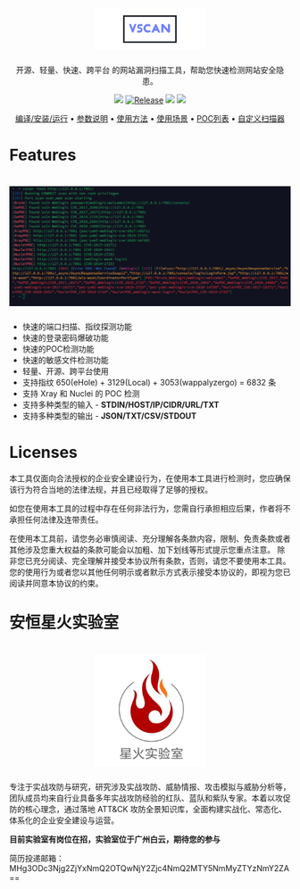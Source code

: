 <h1 align="center">
  <img src="static/logo.png" alt="vscan" width="200px">
  <br>
</h1>
<p align="center">开源、轻量、快速、跨平台 的网站漏洞扫描工具，帮助您快速检测网站安全隐患。</p>

<p align="center">
<a href="https://github.com/veo/vscan/issues"><img src="https://img.shields.io/badge/contributions-welcome-brightgreen.svg?style=flat"></a>
<a href="https://github.com/veo/vscan"><img alt="Release" src="https://img.shields.io/badge/LICENSE-BSD-important"></a>
<a href="https://github.com/veo/vscan/releases"><img src="https://img.shields.io/github/release/veo/vscan"></a>
<a href="https://github.com/veo/vscan/releases"><img src="https://img.shields.io/github/downloads/veo/vscan/total?color=blueviolet"></a>
</p>

<p align="center">
  <a href="/static/Installation.md">编译/安装/运行</a> •
  <a href="/static/usage.md">参数说明</a> •
  <a href="/static/running.md">使用方法</a> •
  <a href="/static/scenario.md">使用场景</a> •
  <a href="/static/pocs.md">POC列表</a> •
  <a href="/static/development.md">自定义扫描器</a>
</p>

# Features

<h1 align="center">
  <img src="static/vscan-run.png" alt="vscan" width="850px"></a>
  <br>
</h1>

- 快速的端口扫描、指纹探测功能
- 快速的登录密码爆破功能
- 快速的POC检测功能
- 快速的敏感文件检测功能
- 轻量、开源、跨平台使用
- 支持指纹 650(eHole) + 3129(Local) + 3053(wappalyzergo) = 6832 条
- 支持 Xray 和 Nuclei 的 POC 检测
- 支持多种类型的输入 - **STDIN/HOST/IP/CIDR/URL/TXT**
- 支持多种类型的输出 - **JSON/TXT/CSV/STDOUT**



# Licenses

本工具仅面向合法授权的企业安全建设行为，在使用本工具进行检测时，您应确保该行为符合当地的法律法规，并且已经取得了足够的授权。

如您在使用本工具的过程中存在任何非法行为，您需自行承担相应后果，作者将不承担任何法律及连带责任。

在使用本工具前，请您务必审慎阅读、充分理解各条款内容，限制、免责条款或者其他涉及您重大权益的条款可能会以加粗、加下划线等形式提示您重点注意。 除非您已充分阅读、完全理解并接受本协议所有条款，否则，请您不要使用本工具。您的使用行为或者您以其他任何明示或者默示方式表示接受本协议的，即视为您已阅读并同意本协议的约束。 

# 安恒星火实验室

<h1 align="center">
  <img src="static/starfile.jpeg" alt="starfile" width="200px">
  <br>
</h1>
专注于实战攻防与研究，研究涉及实战攻防、威胁情报、攻击模拟与威胁分析等，团队成员均来自行业具备多年实战攻防经验的红队、蓝队和紫队专家。本着以攻促防的核心理念，通过落地 ATT&CK 攻防全景知识库，全面构建实战化、常态化、体系化的企业安全建设与运营。


**目前实验室有岗位在招，实验室位于广州白云，期待您的参与**

简历投递邮箱：MHg3ODc3Njg2ZjYxNmQ2OTQwNjY2Zjc4NmQ2MTY5NmMyZTYzNmY2ZA==
